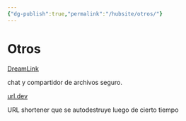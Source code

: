 ```yaml
---
{"dg-publish":true,"permalink":"/hubsite/otros/"}
---
```


# Otros

[DreamLink](https://www.dreamlink.cloud/chat)

chat y compartidor de archivos seguro.

[url.dev](https://url.dev/)

URL shortener que se autodestruye luego de cierto tiempo
